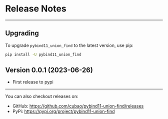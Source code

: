 # Release Notes

---

## Upgrading

To upgrade `pybind11_union_find` to the latest version, use pip:

```bash
pip install -U pybind11_union_find
```
## Version 0.0.1 (2023-06-26)

*   First release to pypi

---

You can also checkout releases on:

-   GitHub: <https://github.com/cubao/pybind11-union-find/releases>
-   PyPi: <https://pypi.org/project/pybind11-union-find>

